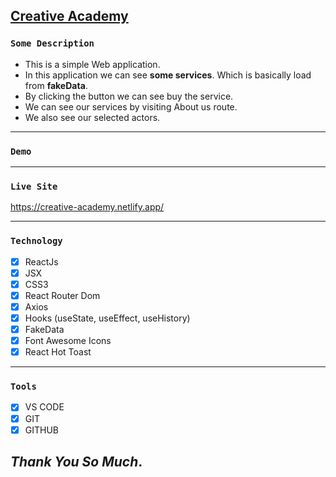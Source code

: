 ## [Creative Academy](https://creative-academy.netlify.app/)

### `Some Description`

- This is a simple Web application.
- In this application we can see **some services**. Which is basically load from **fakeData**.
- By clicking the button we can see buy the service.
- We can see our services by visiting About us route.
- We also see our selected actors.

---

### `Demo`

<!-- <img src="./src/images/demo.gif" alt="Demo" border="0"> -->

---

### `Live Site`

https://creative-academy.netlify.app/

---

### `Technology`

- [x] ReactJs
- [x] JSX
- [x] CSS3
- [x] React Router Dom
- [x] Axios
- [x] Hooks (useState, useEffect, useHistory)
- [x] FakeData
- [x] Font Awesome Icons
- [x] React Hot Toast

---

### `Tools`

- [x] VS CODE
- [x] GIT
- [x] GITHUB

## _Thank You So Much_.

